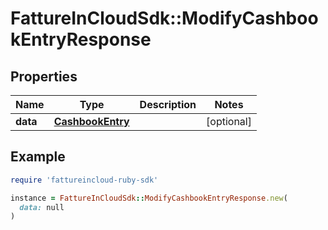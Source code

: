 # FattureInCloudSdk::ModifyCashbookEntryResponse

## Properties

| Name | Type | Description | Notes |
| ---- | ---- | ----------- | ----- |
| **data** | [**CashbookEntry**](CashbookEntry.md) |  | [optional] |

## Example

```ruby
require 'fattureincloud-ruby-sdk'

instance = FattureInCloudSdk::ModifyCashbookEntryResponse.new(
  data: null
)
```

